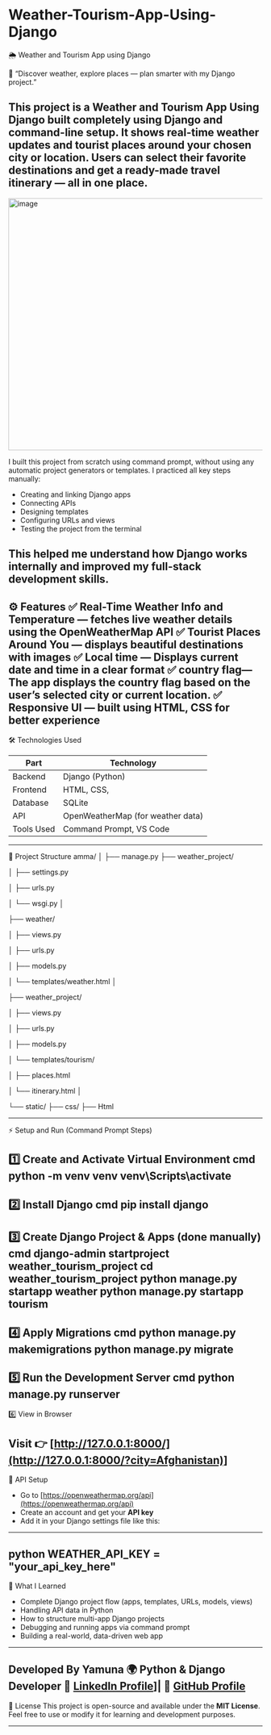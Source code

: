 # Weather-Tourism-App-Using-Django

🌦️ Weather and Tourism App using Django

🧭 “Discover weather, explore places — plan smarter with my Django project.”

This project is a Weather and Tourism App Using Django built completely using Django and command-line setup.
It shows real-time weather updates and tourist places around your chosen city or location.
Users can select their favorite destinations and get a ready-made travel itinerary — all in one place.
---
<img width="520" height="500" alt="image" src="https://github.com/user-attachments/assets/f5c7530a-839f-413e-9dc0-3d23f6a696db"/>


I built this project from scratch using command prompt, without using any automatic project generators or templates.
I practiced all key steps manually:

* Creating and linking Django apps
* Connecting APIs
* Designing templates
* Configuring URLs and views
* Testing the project from the terminal

This helped me understand how Django works internally and improved my full-stack development skills.
---
⚙️ Features
✅ Real-Time Weather Info and Temperature — fetches live weather details using the OpenWeatherMap API
✅ Tourist Places Around You — displays beautiful destinations with images
✅ Local time — Displays current date and time in a clear format
✅ country flag— The app displays the country flag based on the user’s selected city or current location.
✅ Responsive UI — built using HTML, CSS for better experience
---
🛠️ Technologies Used

| Part       | Technology                        |
| ---------- | --------------------------------- |
| Backend    | Django (Python)                   |
| Frontend   | HTML, CSS,                        |
| Database   | SQLite                            |
| API        | OpenWeatherMap (for weather data) |
| Tools Used | Command Prompt, VS Code           |

---
🧩 Project Structure
amma/
│
├── manage.py
├── weather_project/

│   ├── settings.py

│   ├── urls.py

│   └── wsgi.py
│

├── weather/

│   ├── views.py

│   ├── urls.py

│   ├── models.py

│   └── templates/weather.html
│

├── weather_project/

│   ├── views.py

│   ├── urls.py

│   ├── models.py

│   └── templates/tourism/

│       ├── places.html

│       └── itinerary.html
│

└── static/
    ├── css/
    ├── Html
    
---
⚡ Setup and Run (Command Prompt Steps)

1️⃣ Create and Activate Virtual Environment
cmd
python -m venv venv
venv\Scripts\activate
----
2️⃣ Install Django
cmd
pip install django
---
3️⃣ Create Django Project & Apps (done manually)
cmd
django-admin startproject weather_tourism_project
cd weather_tourism_project
python manage.py startapp weather
python manage.py startapp tourism
---
4️⃣ Apply Migrations
cmd
python manage.py makemigrations
python manage.py migrate
---
5️⃣ Run the Development Server
cmd
python manage.py runserver
---
6️⃣ View in Browser

Visit 👉 [http://127.0.0.1:8000/](http://127.0.0.1:8000/?city=Afghanistan)]
---
🔑 API Setup

* Go to [https://openweathermap.org/api](https://openweathermap.org/api)
* Create an account and get your **API key**
* Add it in your Django settings file like this:
---
python
WEATHER_API_KEY = "your_api_key_here"
---
🧠 What I Learned
* Complete Django project flow (apps, templates, URLs, models, views)
* Handling API data in Python
* How to structure multi-app Django projects
* Debugging and running apps via command prompt
* Building a real-world, data-driven web app
---
Developed By
Yamuna
🌍 Python & Django Developer
💼 [LinkedIn Profile](https://www.linkedin.com/in/yamunamca/)]| 
🐙 [GitHub Profile]((https://github.com/yamunaraguthu))
---
 🪪 License
This project is open-source and available under the **MIT License**.
Feel free to use or modify it for learning and development purposes.

---
